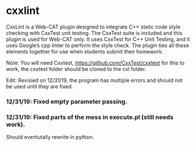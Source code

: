 # cxxlint

CxxLint is a Web-CAT plugin designed to integrate C++ static code style checking with CxxTest unit testing. The CxxTest suite is included and this plugin is used for Web-CAT only. It uses CxxTest for C++ Unit Testing, and it uses Google’s cpp linter to perform the style check. The plugin ties all these elements together for use when students submit their homework.

Note: You will need Cxxtest, https://github.com/CxxTest/cxxtest for this to work, the cxxtest folder should be cloned to the cxl folder.

Edit: Revisied on 12/31/19, the program has multiple errors and should not be used until they are fixed.

### 12/31/19: Fixed empty parameter passing.
### 12/31/19: Fixed parts of the mess in execute.pl (still needs work).

Should eventutally rewrite in python.
